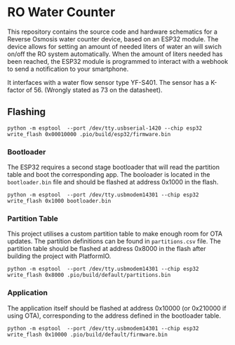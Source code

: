 # RO Water Counter

This repository contains the source code and hardware schematics for a Reverse Osmosis water counter device, based on an ESP32 module. The device allows for setting an amount of needed liters of water an will swich on/off the RO system automatically. When the amount of liters needed has been reached, the ESP32 module is programmed to interact with a webhook to send a notification to your smartphone.

It interfaces with a water flow sensor type YF-S401. The sensor has a K-factor of 56. (Wrongly stated as 73 on the datasheet).

## Flashing

```shell
python -m esptool  --port /dev/tty.usbserial-1420 --chip esp32 write_flash 0x00010000 .pio/build/esp32/firmware.bin
```
### Bootloader

The ESP32 requires a second stage bootloader that will read the partition table and boot the corresponding app.
The booloader is located in the `bootloader.bin` file and should be flashed at address 0x1000 in the flash.

```shell
python -m esptool  --port /dev/tty.usbmodem14301 --chip esp32 write_flash 0x1000 bootloader.bin
```

### Partition Table

This project utilises a custom partition table to make enough room for OTA updates.
The partition definitions can be found in `partitions.csv` file. The partition table should be flashed
at address 0x8000 in  the flash after building the project with PlatformIO.


```shell
python -m esptool  --port /dev/tty.usbmodem14301 --chip esp32 write_flash 0x8000 .pio/build/default/partitions.bin
```

### Application

The application itself should be flashed at address 0x10000 (or 0x210000 if using OTA), corresponding to the address defined in the bootloader table.

```shell
python -m esptool  --port /dev/tty.usbmodem14301 --chip esp32 write_flash 0x10000 .pio/build/default/firmware.bin
```
